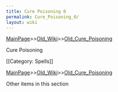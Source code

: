 ```yaml
---
title: Cure Poisoning 0
permalink: Cure_Poisoning_0/
layout: wiki
---
```


[MainPage](/keeperrl_wiki/ "wikilink")>>[Old_Wiki](/keeperrl_wiki/Old_Wiki "wikilink")>>[Old_Cure_Poisoning](/keeperrl_wiki/Old_Cure_Poisoning "wikilink")

Cure Poisoning

[[Category: Spells]]

[MainPage](/keeperrl_wiki/ "wikilink")>>[Old_Wiki](/keeperrl_wiki/Old_Wiki "wikilink")>>[Old_Cure_Poisoning](/keeperrl_wiki/Old_Cure_Poisoning "wikilink")

Other items in this section
